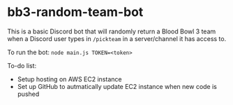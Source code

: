 # bb3-random-team-bot
This is a basic Discord bot that will randomly return a Blood Bowl 3 team when a Discord user types in `/pickteam` in a server/channel it has access to.

To run the bot:
`node main.js TOKEN=<token>`

To-do list:
- Setup hosting on AWS EC2 instance
- Set up GitHub to autmatically update EC2 instance when new code is pushed